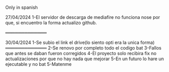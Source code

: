 Only in spanish

27/04/2024
1-El servidor de descarga de mediafire no funciona nose por que, si encuentro la forma actualizo github.

═════════════

30/04/2024
1-Se subio el link el drive(lo siento opti era la unica forma)
═════════════
2-Se renovo por completo todo el codigo bat
3-Fallos que antes se daban fueron corregidos
4-El proyecto solo recibira fix no actualizaciones por que no hay nada que mejorar
5-En un futuro lo hare un ejecutable y no bat
5-Matenme
